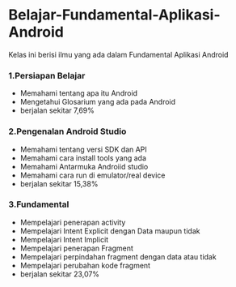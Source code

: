 # Belajar-Fundamental-Aplikasi-Android
Kelas ini berisi ilmu yang ada dalam Fundamental Aplikasi Android
### 1.Persiapan Belajar  
* Memahami tentang apa itu Android
* Mengetahui Glosarium yang ada pada Android
* berjalan sekitar 7,69%

### 2.Pengenalan Android Studio  
* Memahami tentang versi SDK dan API
* Memahami cara install tools yang ada
* Memahami Antarmuka Androiid studio
* Memahami cara run di emulator/real device
* berjalan sekitar 15,38%

### 3.Fundamental  
* Mempelajari penerapan activity
* Mempelajari Intent Explicit dengan Data maupun tidak
* Mempelajari Intent Implicit
* Mempelajari penerapan Fragment
* Mempelajari perpindahan fragment dengan data atau tidak
* Mempelajari perubahan kode fragment
* berjalan sekitar 23,07%
